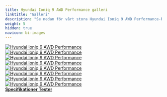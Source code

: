```yaml
---
title: Hyundai Ioniq 9 AWD Performance galleri
linktitle: "Galleri"
description: "Se nedan för vårt stora Hyundai Ioniq 9 AWD Performance-bildgalleri. Klicka på bilderna för högupplösta versioner."
weight: 5
hidden: true
navicon: bi-images
---
```

<!-- markdownlint-disable MD033 -->
<div class="row" id ="my-gallery">
	<div class="pswp-grid-item col-6 col-md-4">
		<a href="https://media.evkx.net/multimedia/models/hyundai/ioniq_9/ioniq_9_awd_performance/exterior_1.jpg"
data-pswp-src="https://media.evkx.net/multimedia/models/hyundai/ioniq_9/ioniq_9_awd_performance/exterior_1.jpg"
data-pswp-width="3000"
data-pswp-height="1687" 
target="_blank">
			<img src="https://media.evkx.net/multimedia/models/hyundai/ioniq_9/ioniq_9_awd_performance/exterior_1_xst.jpg" alt="Hyundai Ioniq 9 AWD Performance" class="img-fluid " />
		</a>
	</div>
	<div class="pswp-grid-item col-6 col-md-4">
		<a href="https://media.evkx.net/multimedia/models/hyundai/ioniq_9/ioniq_9_awd_performance/exterior_2.jpg"
data-pswp-src="https://media.evkx.net/multimedia/models/hyundai/ioniq_9/ioniq_9_awd_performance/exterior_2.jpg"
data-pswp-width="3000"
data-pswp-height="1687" 
target="_blank">
			<img src="https://media.evkx.net/multimedia/models/hyundai/ioniq_9/ioniq_9_awd_performance/exterior_2_xst.jpg" alt="Hyundai Ioniq 9 AWD Performance" class="img-fluid " />
		</a>
	</div>
	<div class="pswp-grid-item col-6 col-md-4">
		<a href="https://media.evkx.net/multimedia/models/hyundai/ioniq_9/ioniq_9_awd_performance/exterior_3.jpg"
data-pswp-src="https://media.evkx.net/multimedia/models/hyundai/ioniq_9/ioniq_9_awd_performance/exterior_3.jpg"
data-pswp-width="3000"
data-pswp-height="1687" 
target="_blank">
			<img src="https://media.evkx.net/multimedia/models/hyundai/ioniq_9/ioniq_9_awd_performance/exterior_3_xst.jpg" alt="Hyundai Ioniq 9 AWD Performance" class="img-fluid " />
		</a>
	</div>
	<div class="pswp-grid-item col-6 col-md-4">
		<a href="https://media.evkx.net/multimedia/models/hyundai/ioniq_9/ioniq_9_awd_performance/exterior_5.jpg"
data-pswp-src="https://media.evkx.net/multimedia/models/hyundai/ioniq_9/ioniq_9_awd_performance/exterior_5.jpg"
data-pswp-width="3000"
data-pswp-height="1687" 
target="_blank">
			<img src="https://media.evkx.net/multimedia/models/hyundai/ioniq_9/ioniq_9_awd_performance/exterior_5_xst.jpg" alt="Hyundai Ioniq 9 AWD Performance" class="img-fluid " />
		</a>
	</div>
	<div class="pswp-grid-item col-6 col-md-4">
		<a href="https://media.evkx.net/multimedia/models/hyundai/ioniq_9/ioniq_9_awd_performance/interior_1.jpg"
data-pswp-src="https://media.evkx.net/multimedia/models/hyundai/ioniq_9/ioniq_9_awd_performance/interior_1.jpg"
data-pswp-width="3000"
data-pswp-height="1773" 
target="_blank">
			<img src="https://media.evkx.net/multimedia/models/hyundai/ioniq_9/ioniq_9_awd_performance/interior_1_xst.jpg" alt="Hyundai Ioniq 9 AWD Performance" class="img-fluid " />
		</a>
	</div>
	<div class="pswp-grid-item col-6 col-md-4">
		<a href="https://media.evkx.net/multimedia/models/hyundai/ioniq_9/ioniq_9_awd_performance/main_1.jpg"
data-pswp-src="https://media.evkx.net/multimedia/models/hyundai/ioniq_9/ioniq_9_awd_performance/main_1.jpg"
data-pswp-width="3000"
data-pswp-height="1687" 
target="_blank">
			<img src="https://media.evkx.net/multimedia/models/hyundai/ioniq_9/ioniq_9_awd_performance/main_1_xst.jpg" alt="Hyundai Ioniq 9 AWD Performance" class="img-fluid " />
		</a>
	</div>
	<div class="pswp-grid-item col-6 col-md-4">
		<a href="https://media.evkx.net/multimedia/models/hyundai/ioniq_9/ioniq_9_awd_performance/seats_1.jpg"
data-pswp-src="https://media.evkx.net/multimedia/models/hyundai/ioniq_9/ioniq_9_awd_performance/seats_1.jpg"
data-pswp-width="3000"
data-pswp-height="1687" 
target="_blank">
			<img src="https://media.evkx.net/multimedia/models/hyundai/ioniq_9/ioniq_9_awd_performance/seats_1_xst.jpg" alt="Hyundai Ioniq 9 AWD Performance" class="img-fluid " />
		</a>
	</div>
	<div class="pswp-grid-item col-6 col-md-4">
		<a href="https://media.evkx.net/multimedia/models/hyundai/ioniq_9/ioniq_9_awd_performance/secondrowseats_1.jpg"
data-pswp-src="https://media.evkx.net/multimedia/models/hyundai/ioniq_9/ioniq_9_awd_performance/secondrowseats_1.jpg"
data-pswp-width="3000"
data-pswp-height="1825" 
target="_blank">
			<img src="https://media.evkx.net/multimedia/models/hyundai/ioniq_9/ioniq_9_awd_performance/secondrowseats_1_xst.jpg" alt="Hyundai Ioniq 9 AWD Performance" class="img-fluid " />
		</a>
	</div>
</div>
<script type="module">
  import PhotoSwipeLightbox from '/js/photoswipe-lightbox.esm.js';
    const lightbox = new PhotoSwipeLightbox({
       gallery: '#my-gallery',
        children: 'a',
        pswpModule: () => import('/js/photoswipe.esm.js')
    });
lightbox.init();
</script>
<div class="mt-3 mb-3">
<a href="../specifications/" class="text-decoration-none text-black">
<strong><i class="bi-arrow-left"></i> Specifikationer </strong>
</a>
<a href="../reviews/" class="text-decoration-none text-black float-end">
<strong>Tester <i class="bi-arrow-right"></i></strong>
</a>
</div>

